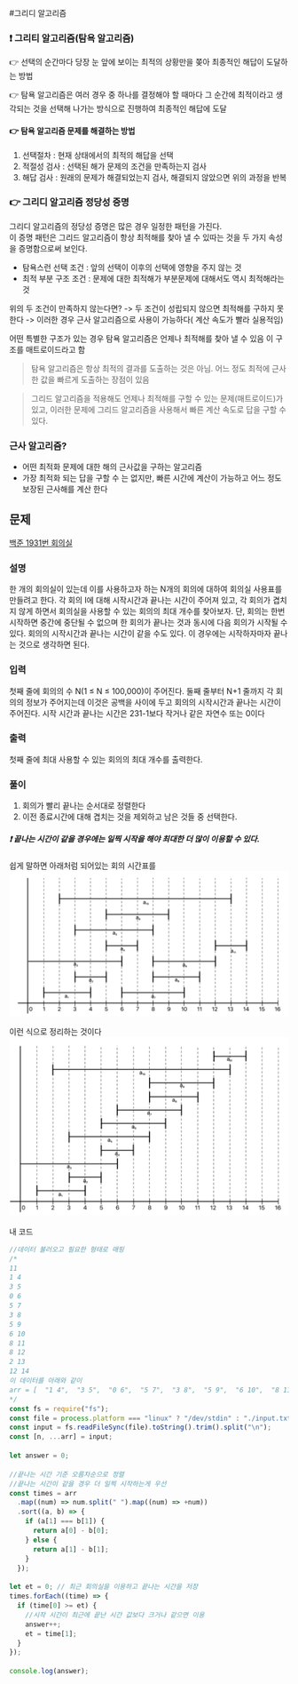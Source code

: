 #그리디 알고리즘

### :exclamation: 그리티 알고리즘(탐욕 알고리즘)

:point_right: 선택의 순간마다 당장 눈 앞에 보이는 최적의 상황만을 쫒아 최종적인 해답이 도달하는 방법

:point_right: 탐욕 알고리즘은 여러 경우 중 하나를 결정해야 할 때마다 그 순간에 최적이라고 생각되는 것을 선택해 나가는 방식으로 진행하여 최종적인 해답에 도달

#### :point_right: 탐욕 알고리즘 문제를 해결하는 방법

1. 선택절차 : 현재 상태에서의 최적의 해답을 선택
2. 적절성 검사 : 선택된 해가 문제의 조건을 만족하는지 검사
3. 해답 검사 : 원래의 문제가 해결되었는지 검사, 해결되지 않았으면 위의 과정을 반복

### :point_right: 그리디 알고리즘 정당성 증명

그리디 알고리즘의 정당성 증명은 많은 경우 일정한 패턴을 가진다.<br>
이 증명 패턴은 그리드 알고리즘이 항상 최적해를 찾아 낼 수 있따는 것을 두 가지 속성을 증명함으로써 보인다.

- 탐욕스런 선택 조건 : 앞의 선택이 이후의 선택에 영향을 주지 않는 것
- 최적 부분 구조 조건 : 문제에 대한 최적해가 부분문제에 대해서도 역시 최적해라는 것

위의 두 조건이 만족하지 않는다면?
-> 두 조건이 성립되지 않으면 최적해를 구하지 못한다
-> 이러한 경우 근사 알고리즘으로 사용이 가능하다( 계산 속도가 빨라 실용적임)

어떤 특별한 구조가 있는 경우 탐욕 알고리즘은 언제나 최적해를 찾아 낼 수 있음
이 구조를 매트로이드라고 함

> 탐욕 알고리즘은 항상 최적의 결과를 도출하는 것은 아님.
> 어느 정도 최적에 근사한 값을 빠르게 도출하는 장점이 있음

> 그리드 알고리즘을 적용해도 언제나 최적해를 구할 수 있는 문제(매트로이드)가 있고, 이러한 문제에 그리드 알고리즘을 사용해서 빠른 계산 속도로 답을 구할 수 있다.

### 근사 알고리즘?

- 어떤 최적화 문제에 대한 해의 근사값을 구하는 알고리즘
- 가장 최적화 되는 답을 구할 수 는 없지만, 빠른 시간에 계산이 가능하고 어느 정도 보장된 근사해를 계산 한다

## 문제

[백준 1931번 회의실](https://www.acmicpc.net/problem/1931)

### 설명

한 개의 회의실이 있는데 이를 사용하고자 하는 N개의 회의에 대하여 회의실 사용표를 만들려고 한다. 각 회의 I에 대해 시작시간과 끝나는 시간이 주어져 있고, 각 회의가 겹치지 않게 하면서 회의실을 사용할 수 있는 회의의 최대 개수를 찾아보자. 단, 회의는 한번 시작하면 중간에 중단될 수 없으며 한 회의가 끝나는 것과 동시에 다음 회의가 시작될 수 있다. 회의의 시작시간과 끝나는 시간이 같을 수도 있다. 이 경우에는 시작하자마자 끝나는 것으로 생각하면 된다.

### 입력

첫째 줄에 회의의 수 N(1 ≤ N ≤ 100,000)이 주어진다. 둘째 줄부터 N+1 줄까지 각 회의의 정보가 주어지는데 이것은 공백을 사이에 두고 회의의 시작시간과 끝나는 시간이 주어진다. 시작 시간과 끝나는 시간은 231-1보다 작거나 같은 자연수 또는 0이다

### 출력

첫째 줄에 최대 사용할 수 있는 회의의 최대 개수를 출력한다.

### 풀이

1. 회의가 빨리 끝나는 순서대로 정렬한다
2. 이전 종료시간에 대해 겹치는 것을 제외하고 남은 것들 중 선택한다.

##### :exclamation: 끝나는 시간이 같을 경우에는 일찍 시작을 해야 최대한 더 많이 이용할 수 있다.

쉽게 말하면 아래처럼 되어있는 회의 시간표를
![Alt text](../img/Daily-Coding/image.png)

이런 식으로 정리하는 것이다
![Alt text](../img/Daily-Coding/image-1.png)

내 코드

```js
//데이터 불러오고 필요한 형태로 매핑
/*
11
1 4
3 5
0 6
5 7
3 8
5 9
6 10
8 11
8 12
2 13
12 14 
이 데이터를 아래와 같이
arr = [  "1 4",  "3 5",  "0 6",  "5 7",  "3 8",  "5 9",  "6 10",  "8 11",  "8 12",  "2 13",  "12 14"]
*/
const fs = require("fs");
const file = process.platform === "linux" ? "/dev/stdin" : "./input.txt";
const input = fs.readFileSync(file).toString().trim().split("\n");
const [n, ...arr] = input;

let answer = 0;

//끝나는 시간 기준 오름차순으로 정렬
//끝나는 시간이 같을 경우 더 일찍 시작하는게 우선
const times = arr
  .map((num) => num.split(" ").map((num) => +num))
  .sort((a, b) => {
    if (a[1] === b[1]) {
      return a[0] - b[0];
    } else {
      return a[1] - b[1];
    }
  });

let et = 0; // 최근 회의실을 이용하고 끝나는 시간을 저장
times.forEach((time) => {
  if (time[0] >= et) {
    //시작 시간이 최근에 끝난 시간 값보다 크거나 같으면 이용
    answer++;
    et = time[1];
  }
});

console.log(answer);
```
